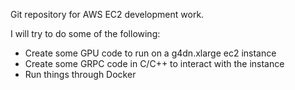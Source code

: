 Git repository for AWS EC2 development work.

I will try to do some of the following:
* Create some GPU code to run on a g4dn.xlarge ec2 instance
* Create some GRPC code in C/C++ to interact with the instance
* Run things through Docker
